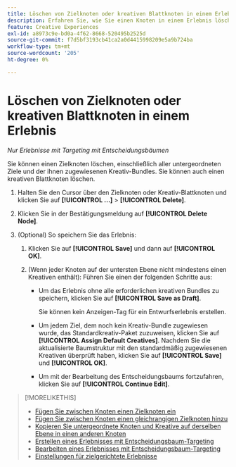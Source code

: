 ```yaml
---
title: Löschen von Zielknoten oder kreativen Blattknoten in einem Erlebnis
description: Erfahren Sie, wie Sie einen Knoten in einem Erlebnis löschen.
feature: Creative Experiences
exl-id: a8973c9e-bd0a-4f62-8668-520495b2525d
source-git-commit: f7d5bf3193cb41ca2a0d4415998209e5a9b724ba
workflow-type: tm+mt
source-wordcount: '205'
ht-degree: 0%

---
```


# Löschen von Zielknoten oder kreativen Blattknoten in einem Erlebnis

*Nur Erlebnisse mit Targeting mit Entscheidungsbäumen*

Sie können einen Zielknoten löschen, einschließlich aller untergeordneten Ziele und der ihnen zugewiesenen Kreativ-Bundles. Sie können auch einen kreativen Blattknoten löschen.

<!-- 1. [ways to get to the decision tree] -->

1. Halten Sie den Cursor über den Zielknoten oder Kreativ-Blattknoten und klicken Sie auf **[!UICONTROL ...]** > **[!UICONTROL Delete]**.

1. Klicken Sie in der Bestätigungsmeldung auf **[!UICONTROL Delete Node]**.

1. (Optional) So speichern Sie das Erlebnis:

   1. Klicken Sie auf **[!UICONTROL Save]** und dann auf **[!UICONTROL OK]**.

   1. (Wenn jeder Knoten auf der untersten Ebene nicht mindestens einen Kreativen enthält): Führen Sie einen der folgenden Schritte aus:

      * Um das Erlebnis ohne alle erforderlichen kreativen Bundles zu speichern, klicken Sie auf **[!UICONTROL Save as Draft]**.

        Sie können kein Anzeigen-Tag für ein Entwurfserlebnis erstellen.

      * Um jedem Ziel, dem noch kein Kreativ-Bundle zugewiesen wurde, das Standardkreativ-Paket zuzuweisen, klicken Sie auf **[!UICONTROL Assign Default Creatives]**. Nachdem Sie die aktualisierte Baumstruktur mit den standardmäßig zugewiesenen Kreativen überprüft haben, klicken Sie auf **[!UICONTROL Save]** und **[!UICONTROL OK]**.

      * Um mit der Bearbeitung des Entscheidungsbaums fortzufahren, klicken Sie auf **[!UICONTROL Continue Edit]**.

>[!MORELIKETHIS]
>
>* [Fügen Sie zwischen Knoten einen Zielknoten ein](experience-target-node-add-inner.md)
>* [Fügen Sie zwischen Knoten einen gleichrangigen Zielknoten hinzu](experience-target-node-add-sibling.md)
>* [Kopieren Sie untergeordnete Knoten und Kreative auf derselben Ebene in einen anderen Knoten](experience-target-node-copy.md)
>* [Erstellen eines Erlebnisses mit Entscheidungsbaum-Targeting](experience-create-targeting.md)
>* [Bearbeiten eines Erlebnisses mit Entscheidungsbaum-Targeting](experience-edit-targeting.md)
>* [Einstellungen für zielgerichtete Erlebnisse](experience-settings-targeting.md)
